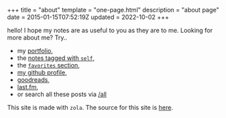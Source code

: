 +++
title = "about"
template = "one-page.html"
description = "about page"
date = 2015-01-15T07:52:19Z
updated = 2022-10-02
+++

hello!  I hope my notes are as useful to you as they are to me.
Looking for more about me?  Try..

* my [portfolio](/portfolio),
* the [notes tagged with `self`](/tags/self),
* the [`favorites` section](/tags/favorites),
* [my github profile](https://github.com/yosemitebandit),
* [goodreads](https://www.goodreads.com/user/show/5207178-matt-ball),
* [last.fm](http://www.last.fm/user/post_haste),
* or search all these posts via [/all](/all)

This site is made with `zola`.
The source for this site is [here](https://github.com/yosemitebandit/vebsite).
